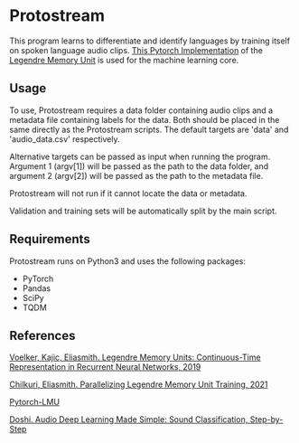 # Protostream 

This program learns to differentiate and identify languages by training itself on spoken language audio clips. [This Pytorch Implementation](https://github.com/hrshtv/pytorch-lmu) of the [Legendre Memory Unit](https://proceedings.neurips.cc/paper/2019/file/952285b9b7e7a1be5aa7849f32ffff05-Paper.pdf) is used for the machine learning core. 

## Usage

To use, Protostream requires a data folder containing audio clips and a metadata file containing labels for the data. Both should be placed in the same directly as the Protostream scripts. The default targets are 'data' and 'audio_data.csv' respectively. 

Alternative targets can be passed as input when running the program. Argument 1 (argv[1]) will be passed as the path to the data folder, and argument 2 (argv[2]) will be passed as the path to the metadata file. 

Protostream will not run if it cannot locate the data or metadata. 

Validation and training sets will be automatically split by the main script. 

## Requirements

Protostream runs on Python3 and uses the following packages:
- PyTorch
- Pandas
- SciPy 
- TQDM

## References
[Voelker, Kajic, Eliasmith. Legendre Memory Units: Continuous-Time Representation in Recurrent Neural Networks, 2019](https://proceedings.neurips.cc/paper/2019/file/952285b9b7e7a1be5aa7849f32ffff05-Paper.pdf)

[Chilkuri, Eliasmith. Parallelizing Legendre Memory Unit Training, 2021](https://www.researchgate.net/publication/349546847_Parallelizing_Legendre_Memory_Unit_Training)

[Pytorch-LMU](https://github.com/hrshtv/pytorch-lmu)

[Doshi. Audio Deep Learning Made Simple: Sound Classification, Step-by-Step](https://towardsdatascience.com/audio-deep-learning-made-simple-sound-classification-step-by-step-cebc936bbe5) 
